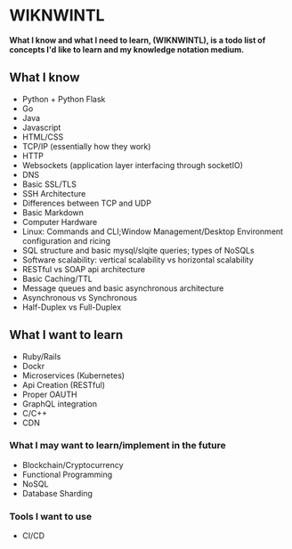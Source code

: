 # WIKNWINTL
**What I know and what I need to learn, (WIKNWINTL), is a todo list of concepts I'd like to learn and my knowledge notation medium.**

## What I know

  - Python + Python Flask
  - Go
  - Java
  - Javascript
  - HTML/CSS
  - TCP/IP (essentially how they work)
  - HTTP 
  - Websockets (application layer interfacing through socketIO)
  - DNS
  - Basic SSL/TLS
  - SSH Architecture
  - Differences between TCP and UDP
  - Basic Markdown
  - Computer Hardware
  - Linux: Commands and CLI;Window Management/Desktop Environment configuration and ricing
  - SQL structure and basic mysql/slqite queries; types of NoSQLs
  - Software scalability: vertical scalability vs horizontal scalability
  - RESTful vs SOAP api architecture
  - Basic Caching/TTL
  - Message queues and basic asynchronous architecture
  - Asynchronous vs Synchronous
  - Half-Duplex vs Full-Duplex
## What I want to learn
  - Ruby/Rails
  - Dockr
  - Microservices (Kubernetes)
  - Api Creation (RESTful)
  - Proper OAUTH
  - GraphQL integration
  - C/C++
  - CDN
### What I may want to learn/implement in the future
  - Blockchain/Cryptocurrency
  - Functional Programming
  - NoSQL
  - Database Sharding
### Tools I want to use
  - CI/CD

